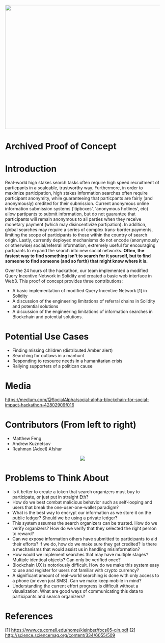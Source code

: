 <p align="center">
 <img width="741" height="403" src="https://user-images.githubusercontent.com/3171564/40881088-deee55ae-6683-11e8-89b3-c41db31cd933.png">
 </p>	
 
# Archived Proof of Concept

# Introduction

Real-world high stakes search tasks often require high speed recruitment of particpants in a scaleable, trustworthy way. Furthermore, in order to maximize participation, high stakes information searches often require participant anonymity, while guaranteeing that particpants are fairly (and anonymously) credited for their submission. Current anonymous online information submission systems ('tipboxes', 'anonymous hotlines', etc) allow partipants to submit information, but do not guarantee that participants will remain anonymous to all parties when they receive monetary payment (which may disincentivize partipation). In addition, global searches may require a series of complex trans-border payments, limiting the scope of participants to those within the country of search origin. Lastly, currently deployed mechanisms do not encode (anonymously or otherwise) social/referral information, extremely useful for encouraging partipants to expand the search into new social networks. __**Often, the fastest way to find something isn't to search for it yourself, but to find someone to find someone (and so forth) that might know where it is.**__

Over the 24 hours of the hackathon, our team implemented a modified Query Incentive Network in Solidity and created a basic web interface in Web3. This proof of concept provides three contributions: 

 * A basic implementation of modified Query Incentive Network [1] in Solidity
 * A discussion of the engineering limitations of referral chains in Solidity and potential solutions 
 * A discussion of the engineering limitations of information searches in Blockchain and potential solutions.
 	 
# Potential Use Cases	

* Finding missing children (distributed Amber alert)
* Searching for outlaws in a manhunt
* Responding to resource needs in a humanitarian crisis
* Rallying supporters of a politican cause

# Media
https://medium.com/@SocialAlpha/social-alpha-blockchain-for-social-impact-hackathon-42802909f016

# Contributors (From left to right)

* Matthew Feng
* Andrew Kuznetsov
* Reahman (Adeel) Afshar

<p align="center">
 <img src="https://user-images.githubusercontent.com/3171564/46313493-fc63d480-c595-11e8-836c-604cb3b9b175.png">
</p>	

# Problems to Think About

* Is it better to create a token that search organizers must buy to participate, or just put in straight Eth?
* How do we best combat malicious behavior such as self-looping and users that break the one-user-one-wallet paradigm?
* What is the best way to encrypt our information as we store it on the public ledger? Should we be using a private ledger?
* This system assumes the search organizers can be trusted. How do we verify organizers? How do we verify that they selected the right person to reward?
* Can we expose information others have submitted to participants to aid their efforts? If we do, how do we make sure they get credited? Is there a mechanisms that would assist us in handling misinformation?
* How would we implement searches that may have multiple stages? Multiple identical objects? Can only be verified once?
* Blockchain UX is notoriously difficult. How do we make this system easy to use and register for users not familiar with crypto currency?
* A significant amount of real-world searching is done with only access to a phone (or even just SMS). Can we make keep mobile in mind?
* Understanding the current effort progress is difficult without a visualization. What are good ways of communicating this data to participants and search organizers?

# References
[1] https://www.cs.cornell.edu/home/kleinber/focs05-qin.pdf
[2] http://science.sciencemag.org/content/334/6055/509



